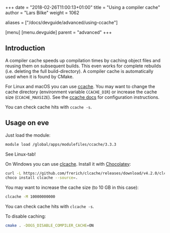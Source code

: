 +++
date = "2018-02-26T11:00:13+01:00"
title = "Using a compiler cache"
author = "Lars Bilke"
weight = 1062

aliases = ["/docs/devguide/advanced/using-ccache"]

[menu]
  [menu.devguide]
    parent = "advanced"
+++

## Introduction

A compiler cache speeds up compilation times by caching object files and reusing them on subsequent builds. This even works for complete rebuilds (i.e. deleting the full build-directory). A compiler cache is automatically used when it is found by CMake.

<div class='linux'>

For Linux and macOS you can use [ccache](https://ccache.samba.org). You may want to change the cache directory (environment variable `CCACHE_DIR`) or increase the cache size (`CCACHE_MAXSIZE`). See the [ccache docs](https://ccache.dev/manual/4.2.html#_configuration) for configuration instructions.

You can check cache hits with `ccache -s`.

## Usage on eve

Just load the module:

```bash
module load /global/apps/modulefiles/ccache/3.3.3
```

</div>

<div class='mac'>

See Linux-tab!

</div>

<div class='win'>

On Windows you can use [clcache](https://github.com/frerich/clcache). Install it with [Chocolatey](https://github.com/frerich/clcache/wiki/Installation#installing-an-executable-file-via-chocolatey):

```bash
curl -L https://github.com/frerich/clcache/releases/download/v4.2.0/clcache.4.2.0.nupkg --output clcache.4.2.0.nupkg
choco install clcache --source=.
```

You may want to increase the cache size (to 10 GB in this case):

```bash
clcache -M 10000000000
```

You can check cache hits with `clcache -s`.

</div>

To disable caching:

```bash
cmake . -DOGS_DISABLE_COMPILER_CACHE=ON
```
